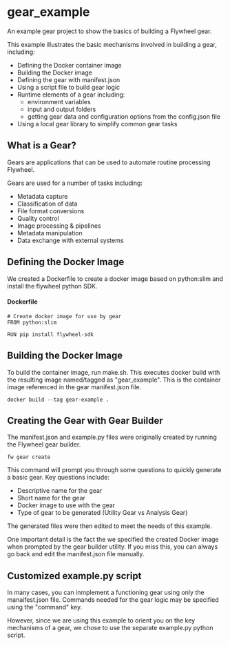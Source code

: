 # gear_example
An example gear project to show the basics of building a Flywheel gear.

This example illustrates the basic mechanisms involved in building a gear, including:

* Defining the Docker container image
* Building the Docker image
* Defining the gear with manifest.json
* Using a script file to build gear logic
* Runtime elements of a gear including:
    - environment variables
    - input and output folders
    - getting gear data and configuration options from the config.json file
* Using a local gear library to simplify common gear tasks

## What is a Gear?
Gears are applications that can be used to automate routine processing Flywheel.

Gears are used for a number of tasks including:

* Metadata capture
* Classification of data
* File format conversions
* Quality control
* Image processing & pipelines
* Metadata manipulation
* Data exchange with external systems

## Defining the Docker Image
We created a Dockerfile to create a docker image based on python:slim and install the flywheel python SDK.

#### Dockerfile

```
# Create docker image for use by gear
FROM python:slim

RUN pip install flywheel-sdk
```
## Building the Docker Image
To build the container image, run make.sh.  This executes docker build with the resulting image named/tagged as "gear_example".  This is the container image referenced in the gear manifest.json file.

```
docker build --tag gear-example .
```

## Creating the Gear with Gear Builder

The manifest.json and example.py files were originally created by running the Flywheel gear builder.

```
fw gear create
```

This command will prompt you through some questions to quickly generate a basic gear.  Key questions include:

* Descriptive name for the gear
* Short name for the gear
* Docker image to use with the gear
* Type of gear to be generated (Utility Gear vs Analysis Gear)

The generated files were then edited to meet the needs of this example.

One important detail is the fact the we specified the created Docker image when prompted by the gear builder utility.  If you miss this, you can always go back and edit the manifest.json file manually.

## Customized example.py script

In many cases, you can inmplement a functioning gear using only the manaifest.json file.  Commands needed for the gear logic may be specified using the "command" key.

However, since we are using this example to orient you on the key mechanisms of a gear, we chose to use the separate example.py python script.



